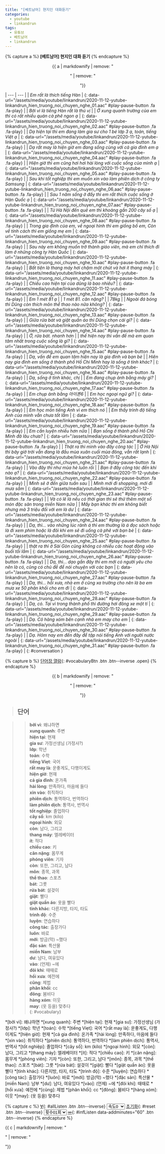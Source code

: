 ```yaml
---
title: "[베트남어] 현지인 대화듣기"
categories:
  - youtube
  - linkandrun
tags:
  - 유튜브
  - 베트남어
  - linkandrun
---
```


{% capture a %}
**[베트남어] 현지인 대화 듣기**
{% endcapture %}
<div class="notice--danger" style="text-align: center;">
{{ a | markdownify | remove: "<p>" | remove: "</p>"}}
</div>

| --- | --- |
| *Em rất là thích tiếng Hàn* | [](#){: data-url="/assets/media/youtube/linkandrun/2020-11-12-yutube-linkandrun_hien_truong_noi_chuyen_nghe_01.aac" #play-pause-button .fa .fa-play} |
| *Bởi vì là tiếng Hàn rất là thú vị* |
| *Ở xung quanh trường của em thì có rất nhiều quán cà phê ngon ạ* | [](#){: data-url="/assets/media/youtube/linkandrun/2020-11-12-yutube-linkandrun_hien_truong_noi_chuyen_nghe_02.aac" #play-pause-button .fa .fa-play} |
| *Dạ hiện tại thì em đang làm gia sư cho 1 bé lớp 3 ạ, toán, tiếng Việt ạ* | [](#){: data-url="/assets/media/youtube/linkandrun/2020-11-12-yutube-linkandrun_hien_truong_noi_chuyen_nghe_03.aac" #play-pause-button .fa .fa-play} |
| *Dạ rất may là hiện giờ em đang sống cùng với cả gia đình em ạ* | [](#){: data-url="/assets/media/youtube/linkandrun/2020-11-12-yutube-linkandrun_hien_truong_noi_chuyen_nghe_04.aac" #play-pause-button .fa .fa-play} |
| *Hiện giờ thì em cũng hơi hơi hài lòng với cuộc sống của mình ạ* | [](#){: data-url="/assets/media/youtube/linkandrun/2020-11-12-yutube-linkandrun_hien_truong_noi_chuyen_nghe_05.aac" #play-pause-button .fa .fa-play} |
| *Sau khi tốt nghiệp thì em muốn xin vào làm phiên dịch ở công ty Samsung* | [](#){: data-url="/assets/media/youtube/linkandrun/2020-11-12-yutube-linkandrun_hien_truong_noi_chuyen_nghe_06.aac" #play-pause-button .fa .fa-play} |
| *Sau 1 năm sống ở đấy thì em rất thích cuộc sống ở Hàn Quốc ạ* | [](#){: data-url="/assets/media/youtube/linkandrun/2020-11-12-yutube-linkandrun_hien_truong_noi_chuyen_nghe_07.aac" #play-pause-button .fa .fa-play} |
| *Từ Hà Nội đến quê em thì khoảng gần 200 cây số ạ* | [](#){: data-url="/assets/media/youtube/linkandrun/2020-11-12-yutube-linkandrun_hien_truong_noi_chuyen_nghe_08.aac" #play-pause-button .fa .fa-play} |
| *Trong gia đình của em, về ngoại hình thì em giống bố em, Còn về tính cách thì em giống mẹ em* | [](#){: data-url="/assets/media/youtube/linkandrun/2020-11-12-yutube-linkandrun_hien_truong_noi_chuyen_nghe_09.aac" #play-pause-button .fa .fa-play} |
| *Sau này em không muốn trở thành giáo viên, mà em chỉ thích đi làm ở những công ty Hàn Quốc* | [](#){: data-url="/assets/media/youtube/linkandrun/2020-11-12-yutube-linkandrun_hien_truong_noi_chuyen_nghe_10.aac" #play-pause-button .fa .fa-play} |
| *Bất tiện là thang máy hơi chậm một chút và hơi ít thang máy* | [](#){: data-url="/assets/media/youtube/linkandrun/2020-11-12-yutube-linkandrun_hien_truong_noi_chuyen_nghe_11.aac" #play-pause-button .fa .fa-play} |
| *Chiều cao hiện tại của dũng là bao nhiêu?* | [](#){: data-url="/assets/media/youtube/linkandrun/2020-11-12-yutube-linkandrun_hien_truong_noi_chuyen_nghe_12.aac" #play-pause-button .fa .fa-play} |
| *Em 1 mét 81 ạ* |
| *1 mét 81. cân nặng?* |
| *78kg* |
| *Ngoài đá bóng thì Dũng còn thích môn thể thao nào nữa không?* | [](#){: data-url="/assets/media/youtube/linkandrun/2020-11-12-yutube-linkandrun_hien_truong_noi_chuyen_nghe_13.aac" #play-pause-button .fa .fa-play} |
| *Giữa rửa bát và giặt quần áo thì Dũng chọn cái gì?* | [](#){: data-url="/assets/media/youtube/linkandrun/2020-11-12-yutube-linkandrun_hien_truong_noi_chuyen_nghe_14.aac" #play-pause-button .fa .fa-play} |
| *Ờ, rửa bát. nhanh hơn* |
| *thế hiện nay thì vấn đề mà em quan tâm nhất trong cuộc sống là gì?* | [](#){: data-url="/assets/media/youtube/linkandrun/2020-11-12-yutube-linkandrun_hien_truong_noi_chuyen_nghe_15.aac" #play-pause-button .fa .fa-play} |
| *Dạ, vấn đề em quan tâm hiện nay là gia đình và bạn bè* |
| *Hiên nay gia đình em sống ở thành phố Hồ Chí Mình hay lá sống ở tỉnh khác?* | [](#){: data-url="/assets/media/youtube/linkandrun/2020-11-12-yutube-linkandrun_hien_truong_noi_chuyen_nghe_16.aac" #play-pause-button .fa .fa-play} |
| *Dạ, sống ở tỉnh khác, chị* |
| *Em đang chụp ảnh bằng máy gì?* | [](#){: data-url="/assets/media/youtube/linkandrun/2020-11-12-yutube-linkandrun_hien_truong_noi_chuyen_nghe_17.aac" #play-pause-button .fa .fa-play} |
| *Em chụp ảnh bằng 아이폰6* |
| *Em học ngoại ngữ gì?* | [](#){: data-url="/assets/media/youtube/linkandrun/2020-11-12-yutube-linkandrun_hien_truong_noi_chuyen_nghe_18.aac" #play-pause-button .fa .fa-play} |
| *Em học môn tiếng Anh vì em thích nó* |
| *Em thấy trình độ tiếng Anh của mình vẫn chưa tốt lắm* | [](#){: data-url="/assets/media/youtube/linkandrun/2020-11-12-yutube-linkandrun_hien_truong_noi_chuyen_nghe_19.aac" #play-pause-button .fa .fa-play} |
| *Em cần luyện nhiều hơn nữa* |
| *Bạn sống ở thành phố Hồ Chí Minh đã lâu chưa?* | [](#){: data-url="/assets/media/youtube/linkandrun/2020-11-12-yutube-linkandrun_hien_truong_noi_chuyen_nghe_20.aac" #play-pause-button .fa .fa-play} |
| *Thật ra thì mình vào đây công tác* |
| *Ở Hà Nội thì bây giờ trời vẫn đang là đầu mùa xuân cuối mùa đông, vẫn rất lạnh* | [](#){: data-url="/assets/media/youtube/linkandrun/2020-11-12-yutube-linkandrun_hien_truong_noi_chuyen_nghe_21.aac" #play-pause-button .fa .fa-play} |
| *Vào đây thì như mùa hè luôn rồi* |
| *Bạn ở đây công tác đến khi nào ạ?* | [](#){: data-url="/assets/media/youtube/linkandrun/2020-11-12-yutube-linkandrun_hien_truong_noi_chuyen_nghe_22.aac" #play-pause-button .fa .fa-play} |
| *Mình sẽ ở đến giữa tuần sau* |
| *Mình mới đi shopping, mới đi mưa sắm* | [](#){: data-url="/assets/media/youtube/linkandrun/2020-11-12-yutube-linkandrun_hien_truong_noi_chuyen_nghe_23.aac" #play-pause-button .fa .fa-play} |
| *Và có lẽ là nếu có thời gian thì sẽ thử thêm một số món đặc sản trong miền Nam nữa* |
| *Mấy bạn khác thì em không biết nhưng mà 3 triệu đối với em là dư* | [](#){: data-url="/assets/media/youtube/linkandrun/2020-11-12-yutube-linkandrun_hien_truong_noi_chuyen_nghe_24.aac" #play-pause-button .fa .fa-play} |
| *Dạ, thì... vào những lúc rảnh á thì em thường là á đọc sách hoặc là đi xem phim hoặc là đôi khi em sẽ đi uống cà phê với bạn bè* | [](#){: data-url="/assets/media/youtube/linkandrun/2020-11-12-yutube-linkandrun_hien_truong_noi_chuyen_nghe_25.aac" #play-pause-button .fa .fa-play} |
| *thật ra thì ở Sài Gòn cũng không có nhiều các hoạt động vào buổi tối lắm* | [](#){: data-url="/assets/media/youtube/linkandrun/2020-11-12-yutube-linkandrun_hien_truong_noi_chuyen_nghe_26.aac" #play-pause-button .fa .fa-play} |
| *Dạ, thì... dạo gần đây thì em mới có người yêu cho nên là có, cũng có chủ đề để nói chuyện với các bạn* | [](#){: data-url="/assets/media/youtube/linkandrun/2020-11-12-yutube-linkandrun_hien_truong_noi_chuyen_nghe_27.aac" #play-pause-button .fa .fa-play} |
| *Dạ, thì... hồi xưa, nhà em ở cũng xa trường cho nên là ba em mưa xe 50 phân khối cho em đi* | [](#){: data-url="/assets/media/youtube/linkandrun/2020-11-12-yutube-linkandrun_hien_truong_noi_chuyen_nghe_28.aac" #play-pause-button .fa .fa-play} |
| *Dạ, có. Tại vì trong thành phố thì đường hơi đông xe một tí* | [](#){: data-url="/assets/media/youtube/linkandrun/2020-11-12-yutube-linkandrun_hien_truong_noi_chuyen_nghe_29.aac" #play-pause-button .fa .fa-play} |
| *Dạ. Cô hàng xóm bên cạnh nhà em may cho em* | [](#){: data-url="/assets/media/youtube/linkandrun/2020-11-12-yutube-linkandrun_hien_truong_noi_chuyen_nghe_30.aac" #play-pause-button .fa .fa-play} |
| *Dạ. Hôm nay em đến đây để tập nói tiếng Anh với người nước ngoài* | [](#){: data-url="/assets/media/youtube/linkandrun/2020-11-12-yutube-linkandrun_hien_truong_noi_chuyen_nghe_31.aac" #play-pause-button .fa .fa-play} |
{: #conversation }

{% capture b %}
[단어장 열람](#){: #vocabularyBtn .btn .btn--inverse .open}
{% endcapture %}
<div class="notice--danger" style="text-align: center;">
{{ b | markdownify | remove: "<p>" | remove: "</p>"}}
</div>


> ## **단어**

>> **bởi vì**: 왜냐하면  
>> **xung quanh**: 주변  
>> **hiện tại**: 현재  
>> **gia sư**: 가정선생님 (가정사?)  
>> **lớp**: 학년  
>> **toán**: 수학  
>> **tiếng Viẹt**: 국어  
>> **rất may là**: 운좋게도, 다행이게도  
>> **hiện giờ**: 현재  
>> **cả gia đình**: 온가족  
>> **hài lòng**: 만족하다, 마음에 들다  
>> **xin vào**: 취직하다  
>> **phiên dịch**: 통역하다, 번역하다  
>> **làm phiên dịch**: 통역사, 번역사  
>> **tốt nghiệp**: 졸업하다  
>> **cây số**: km (kilo)  
>> **ngoại hình**: 외모  
>> **còn**: 남다, 그리고  
>> **thang máy**: 엘레베이터  
>> **ít**: 적다  
>> **chiều cao**: 키  
>> **cân nặng**: 몸무게  
>> **phóng viên**: 기자  
>> **còn**: 또한, 그리고, 남다  
>> **môn**: 종목, 과목  
>> **thể thao**: 스포츠  
>> **bát**: 그릇  
>> **rửa bát**: 설겆이  
>> **giặt**: 빨다  
>> **giặt quần áo**: 옷을 빨다  
>> **tỉnh khác**: 다른지방, 타지, 타도  
>> **trình độ**: 수준  
>> **luyện**: 연습하다  
>> **công tác**: 출장가다  
>> **luôn**: 바로  
>> **mới**: 방금(막) ~했다  
>> **đặc sản**: 특산물  
>> **miền Nam**: 남부  
>> **dư**: 남다, 여유있다  
>> **vào**: (언제) ~에  
>> **đôi khi**: 때때로  
>> **hồi xưa**: 예전에  
>> **cũng**: 제법  
>> **phân khối**: cc  
>> **đông**: 붐비다  
>> **hàng xóm**: 이웃  
>> **may**: (옷 등을) 맞추다  
{: #vocabulary}

*[bởi vì]: 왜냐하면
*[xung quanh]: 주변
*[hiện tại]: 현재
*[gia sư]: 가정선생님 (가정사?)
*[lớp]: 학년
*[toán]: 수학
*[tiếng Viẹt]: 국어
*[rất may là]: 운좋게도, 다행이게도
*[hiện giờ]: 현재
*[cả gia đình]: 온가족
*[hài lòng]: 만족하다, 마음에 들다
*[xin vào]: 취직하다
*[phiên dịch]: 통역하다, 번역하다
*[làm phiên dịch]: 통역사, 번역사
*[tốt nghiệp]: 졸업하다
*[cây số]: km (kilo)
*[ngoại hình]: 외모
*[còn]: 남다, 그리고
*[thang máy]: 엘레베이터
*[ít]: 적다
*[chiều cao]: 키
*[cân nặng]: 몸무게
*[phóng viên]: 기자
*[còn]: 또한, 그리고, 남다
*[môn]: 종목, 과목
*[thể thao]: 스포츠
*[bát]: 그릇
*[rửa bát]: 설겆이
*[giặt]: 빨다
*[giặt quần ào]: 옷을 빨다
*[tỉnh khác]: 다른지방, 타지, 타도
*[trình độ]: 수준
*[luyện]: 연습하다
*[công tác]: 출장가다
*[luôn]: 바로
*[mới]: 방금(막) ~했다
*[đặc sản]: 특산물
*[miền Nam]: 남부
*[dư]: 남다, 여유있다
*[vào]: (언제) ~에
*[đôi khi]: 때때로
*[hồi xưa]: 예전에
*[cũng]: 제법
*[phân khối]: cc
*[đông]: 붐비다
*[hàng xóm]: 이웃
*[may]: (옷 등을) 맞추다

{% capture c %}
  [∀](#){: #allListen .btn .btn--inverse}
  <select id="playbackspeed">
    <option value="1.0">속도0</option>
    <option value="0.75">속도-1</option>
    <option value="0.5">속도-2</option>
  </select>
  [초기화](#){: #reset .btn .btn--inverse}
  <select id="ringsToPlay">
    <option value="1">횟수01회</option>
    <option value="2">횟수02회</option>
    <option value="3">횟수03회</option>
    <option value="4">횟수04회</option>
    <option value="5">횟수05회</option>
    <option value="5">횟수07회</option>
    <option value="5">횟수10회</option>
  </select>
  [∞](#){: #infListen data-addminutes="60" .btn .btn--inverse}
{% endcapture %}

<div id="fixedBtn">
  <div class="inner">
  {{ c | markdownify | remove: "<p>" | remove: "</p>"}}
  </div>
</div>